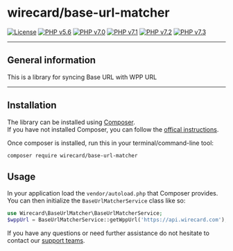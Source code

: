 # wirecard/base-url-matcher

[![License](https://img.shields.io/badge/license-GPLv3-blue.svg)](https://github.com/wirecard/base-url-matcher/blob/master/LICENSE)
[![PHP v5.6](https://img.shields.io/badge/php-v5.6-yellow.svg)](http://www.php.net)
[![PHP v7.0](https://img.shields.io/badge/php-v7.0-yellow.svg)](http://www.php.net)
[![PHP v7.1](https://img.shields.io/badge/php-v7.1-yellow.svg)](http://www.php.net)
[![PHP v7.2](https://img.shields.io/badge/php-v7.2-yellow.svg)](http://www.php.net)
[![PHP v7.3](https://img.shields.io/badge/php-v7.3-yellow.svg)](http://www.php.net)

***
## General information 
This is a library for syncing Base URL with WPP URL
***

## Installation

The library can be installed using [Composer](https://getcomposer.org/download/).  
If you have not installed Composer, you can follow the [offical instructions](https://getcomposer.org/doc/00-intro.md).

Once composer is installed, run this in your terminal/command-line tool:

`composer require wirecard/base-url-matcher`

## Usage

In your application load the `vendor/autoload.php` that Composer provides.   
You can then initialize the `BaseUrlMatcherService` class like so:

```php
use Wirecard\BaseUrlMatcher\BaseUrlMatcherService;
$wppUrl = BaseUrlMatcherService::getWppUrl('https://api.wirecard.com');
```


If you have any questions or need further assistance do not hesitate to contact our [support teams](mailto:support.at@wirecard.com ).